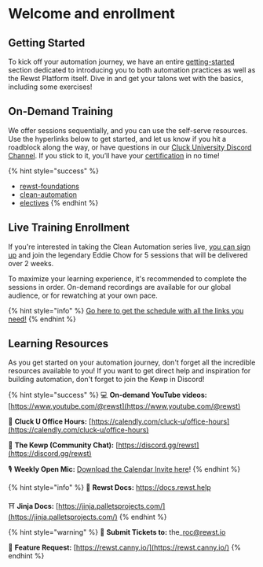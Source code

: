 # Welcome and enrollment

## Getting Started

To kick off your automation journey, we have an entire [getting-started](getting-started/ "mention") section dedicated to introducing you to both automation practices as well as the Rewst Platform itself. Dive in and get your talons wet with the basics, including some exercises!

## On-Demand Training

We offer sessions sequentially, and you can use the self-serve resources. Use the hyperlinks below to get started, and let us know if you hit a roadblock along the way, or have questions in our [Cluck University Discord Channel](https://discord.gg/WKwsZngc). If you stick to it, you’ll have your [certification](rewst-foundations/foundations-certification.md) in no time!&#x20;

{% hint style="success" %}
* [rewst-foundations](rewst-foundations/ "mention")
* [clean-automation](clean-automation/ "mention")
* [electives](electives/ "mention")
{% endhint %}

## Live Training Enrollment

If you're interested in taking the Clean Automation series live, [you can sign up](https://calendly.com/cluck-u) and join the legendary Eddie Chow for 5 sessions that will be delivered over 2 weeks.&#x20;

To maximize your learning experience, it's recommended to complete the sessions in order. On-demand recordings are available for our global audience, or for rewatching at your own pace.

{% hint style="info" %}
[Go here to get the schedule with all the links you need!](https://calendly.com/cluck-u)
{% endhint %}

## Learning Resources

As you get started on your automation journey, don't forget all the incredible resources available to you! If you want to get direct help and inspiration for building automation, don't forget to join the Kewp in Discord!&#x20;

{% hint style="success" %}
&#x20;💻 **On-demand YouTube videos:** [https://www.youtube.com/@rewst](https://www.youtube.com/@rewst)

🙋 **Cluck U Office Hours:** [https://calendly.com/cluck-u/office-hours](https://calendly.com/cluck-u/office-hours)

💬 **The Kewp (Community Chat):** [https://discord.gg/rewst](https://discord.gg/rewst)

🎙️ **Weekly Open Mic:** [Download the Calendar Invite here](https://engine.rewst.io/webhooks/custom/trigger/02eb02e2-1177-43d9-9e13-8547414979fc/c47fdd7f-4075-47a8-ba92-94e790e67c06?request_type=open_mic_link&)!
{% endhint %}

{% hint style="info" %}
🥚 **Rewst Docs:** [https://docs.rewst.help ](https://docs.rewst.help)

⛩️ **Jinja Docs:** [https://jinja.palletsprojects.com/](https://jinja.palletsprojects.com/)
{% endhint %}

{% hint style="warning" %}
🎫 **Submit Tickets to:** the\_roc@rewst.io

📝 **Feature Request:** [https://rewst.canny.io/](https://rewst.canny.io/)
{% endhint %}
